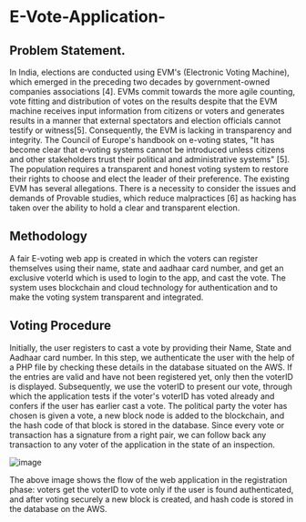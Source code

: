 # E-Vote-Application-

## Problem Statement.

In India, elections are conducted using EVM's (Electronic Voting Machine), which emerged in the preceding two decades by government-owned companies associations [4]. EVMs commit towards the more agile counting, vote fitting and distribution of votes on the results despite that the EVM machine receives input information from citizens or voters and generates results in a manner that external spectators and election officials cannot testify or witness[5]. Consequently, the EVM is lacking in transparency and integrity.
The Council of Europe's handbook on e-voting states, "It has become clear that e‑voting systems cannot be introduced unless citizens and other stakeholders trust their political and administrative systems" [5]. The population requires a transparent and honest voting system to restore their rights to choose and elect the leader of their preference. The existing EVM has several allegations. There is a necessity to consider the issues and demands of Provable studies, which reduce malpractices [6] as hacking has taken over the ability to hold a clear and transparent election.


## Methodology 

A fair E-voting web app is created in which the voters can register themselves using their name, state and aadhaar card number, and get an exclusive voterId which is used to login to the app, and cast the vote. The system uses blockchain and cloud technology for authentication and to make the voting system transparent and integrated.

## Voting Procedure

Initially, the user registers to cast a vote by providing their Name, State and Aadhaar card number. In this step, we authenticate the user with the help of a PHP file by checking these details in the database situated on the AWS. If the entries are valid and have not been registered yet, only then the voterID is displayed.
Subsequently, we use the voterID to present our vote, through which the application tests if the voter's voterID has voted already and confers if the user has earlier cast a vote. The political party the voter has chosen is given a vote, a new block node is added to the blockchain, and the hash code of that block is stored in the database. Since every vote or transaction has a signature from a right pair, we can follow back any transaction to any voter of the application in the state of an inspection.

![image](https://user-images.githubusercontent.com/52815570/147461970-4a298e62-85b6-4a3c-b92d-ac28d58cffef.png)

The above image shows the flow of the web application in the registration phase: voters get the voterID to vote only if the user is found authenticated, and after voting securely a new block is created, and hash code is stored in the database on the AWS.
